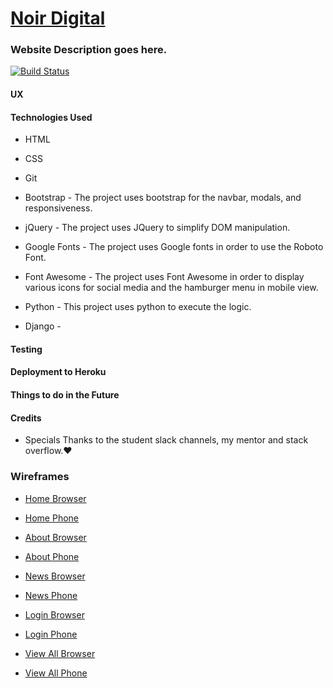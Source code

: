 # [Noir Digital](https://milestone-four-noir-digital.herokuapp.com/)

### Website Description goes here.

[![Build Status](https://travis-ci.org/thestarvingcoder/Milestone-4-Fullstack-Website.svg?branch=master)](https://travis-ci.org/thestarvingcoder/Milestone-4-Fullstack-Website)

#### UX



#### Technologies Used

- HTML

- CSS

- Git

- Bootstrap - The project uses bootstrap for the navbar, modals, and responsiveness.

- jQuery - The project uses JQuery to simplify DOM manipulation.

- Google Fonts - The project uses Google fonts in order to use the Roboto Font.

- Font Awesome - The project uses Font Awesome in order to display various icons for social media and the hamburger menu in mobile view.

- Python - This project uses python to execute the logic.

- Django - 

#### Testing


#### Deployment to Heroku


#### Things to do in the Future


#### Credits

- Specials Thanks to the student slack channels, my mentor and stack overflow.❤️

### Wireframes

- [Home Browser](https://milestone-four-noir-digital.s3.us-east-2.amazonaws.com/static/wireframes/Home-Browser.png)

- [Home Phone](https://milestone-four-noir-digital.s3.us-east-2.amazonaws.com/static/wireframes/Home-Phone.png)

- [About Browser](https://milestone-four-noir-digital.s3.us-east-2.amazonaws.com/static/wireframes/About-Browser.png) 

- [About Phone](https://milestone-four-noir-digital.s3.us-east-2.amazonaws.com/static/wireframes/About-Phone.png) 
 
- [News Browser](https://milestone-four-noir-digital.s3.us-east-2.amazonaws.com/static/wireframes/News-Browser.png) 
 
- [News Phone](https://milestone-four-noir-digital.s3.us-east-2.amazonaws.com/static/wireframes/News-Phone.png) 

- [Login Browser](https://milestone-four-noir-digital.s3.us-east-2.amazonaws.com/static/wireframes/Login-Browser.png)

- [Login Phone](https://milestone-four-noir-digital.s3.us-east-2.amazonaws.com/static/wireframes/Login-Phone.png) 

- [View All Browser](https://milestone-four-noir-digital.s3.us-east-2.amazonaws.com/static/wireframes/View-all-Browser.png)

- [View All Phone](https://milestone-four-noir-digital.s3.us-east-2.amazonaws.com/static/wireframes/View-all-Phone.png) 